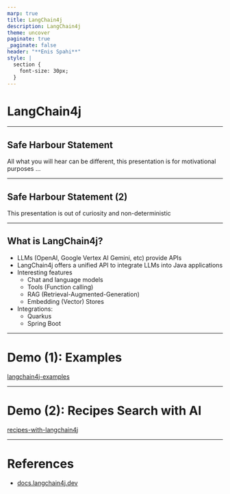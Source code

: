 ```yaml
---
marp: true
title: LangChain4j
description: LangChain4j
theme: uncover
paginate: true
_paginate: false
header: "**Enis Spahi**"
style: |
  section {
    font-size: 30px;
  }
---
```


# LangChain4j

---

## Safe Harbour Statement

All what you will hear can be different, this presentation is for motivational purposes ...

---

## Safe Harbour Statement (2)

This presentation is out of curiosity and non-deterministic   

---

## What is LangChain4j?

* LLMs (OpenAI, Google Vertex AI Gemini, etc) provide APIs 
* LangChain4j offers a unified API to integrate LLMs into Java applications
* Interesting features
  * Chat and language models
  * Tools (Function calling)
  * RAG (Retrieval-Augmented-Generation)
  * Embedding (Vector) Stores
* Integrations:
  * Quarkus
  * Spring Boot

---

# Demo (1): Examples

[langchain4j-examples](https://github.com/langchain4j/langchain4j-examples)

---

# Demo (2): Recipes Search with AI
[recipes-with-langchain4j](https://github.com/enisspahi/recipes-with-langchain4j)

---

# References

- [docs.langchain4j.dev](https://docs.langchain4j.dev/)

